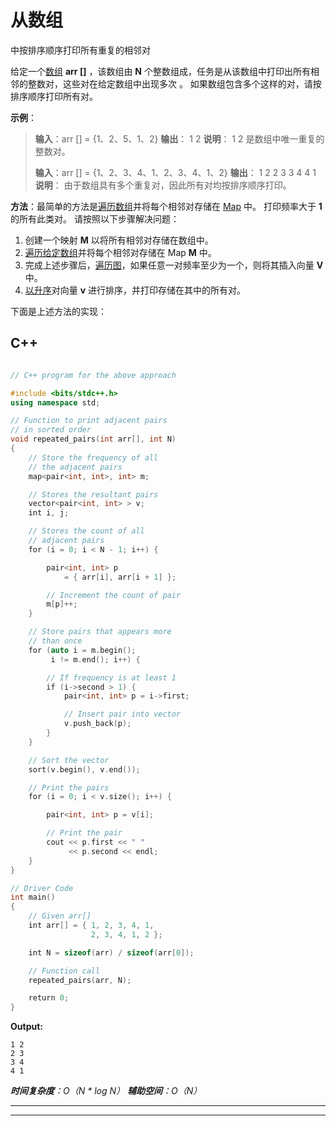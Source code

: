 # 从数组

中按排序顺序打印所有重复的相邻对

给定一个[数组](https://www.geeksforgeeks.org/array-data-structure/) **arr []** ，该数组由 **N** 个整数组成，任务是从该数组中打印出所有相邻的整数对，这些对在给定数组中出现多次 。 如果数组包含多个这样的对，请按排序顺序打印所有对。

**示例**：

> **输入**：arr [] = {1、2、5、1、2}
> **输出**：
> 1 2
> **说明**：
> 1 2 是数组中唯一重复的整数对。
> 
> **输入**：arr [] = {1、2、3、4、1、2、3、4、1、2}
> **输出**：
> 1 2
> 2 3
> 3 4
> 4 1
> **说明**：
> 由于数组具有多个重复对，因此所有对均按排序顺序打印。

**方法**：最简单的方法是[遍历数组](https://www.geeksforgeeks.org/c-program-to-traverse-an-array/)并将每个相邻对存储在 [Map](http://www.geeksforgeeks.org/map-associative-containers-the-c-standard-template-library-stl/) 中。 打印频率大于 **1** 的所有此类对。 请按照以下步骤解决问题：

1.  创建一个映射 **M** 以将所有相邻对存储在数组中。
2.  [遍历给定数组](https://www.geeksforgeeks.org/c-program-to-traverse-an-array/)并将每个相邻对存储在 Map **M** 中。
3.  完成上述步骤后，[遍历图](https://www.geeksforgeeks.org/traversing-a-map-or-unordered_map-in-cpp-stl/)，如果任意一对频率至少为一个，则将其插入向量 **V** 中。
4.  [以升序](https://www.geeksforgeeks.org/sorting-a-vector-in-c/)对向量 **v** 进行排序，并打印存储在其中的所有对。

下面是上述方法的实现：

## C++

```cpp

// C++ program for the above approach 

#include <bits/stdc++.h> 
using namespace std; 

// Function to print adjacent pairs 
// in sorted order 
void repeated_pairs(int arr[], int N) 
{ 
    // Store the frequency of all 
    // the adjacent pairs 
    map<pair<int, int>, int> m; 

    // Stores the resultant pairs 
    vector<pair<int, int> > v; 
    int i, j; 

    // Stores the count of all 
    // adjacent pairs 
    for (i = 0; i < N - 1; i++) { 

        pair<int, int> p 
            = { arr[i], arr[i + 1] }; 

        // Increment the count of pair 
        m[p]++; 
    } 

    // Store pairs that appears more 
    // than once 
    for (auto i = m.begin(); 
         i != m.end(); i++) { 

        // If frequency is at least 1 
        if (i->second > 1) { 
            pair<int, int> p = i->first; 

            // Insert pair into vector 
            v.push_back(p); 
        } 
    } 

    // Sort the vector 
    sort(v.begin(), v.end()); 

    // Print the pairs 
    for (i = 0; i < v.size(); i++) { 

        pair<int, int> p = v[i]; 

        // Print the pair 
        cout << p.first << " "
             << p.second << endl; 
    } 
} 

// Driver Code 
int main() 
{ 
    // Given arr[] 
    int arr[] = { 1, 2, 3, 4, 1, 
                  2, 3, 4, 1, 2 }; 

    int N = sizeof(arr) / sizeof(arr[0]); 

    // Function call 
    repeated_pairs(arr, N); 

    return 0; 
} 

```

**Output:**

```
1 2
2 3
3 4
4 1

```

***时间复杂度**：O（N * log N）*
***辅助空间**：O（N）*



* * *

* * *



